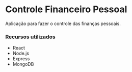 # Controle Financeiro Pessoal

Aplicação para fazer o controle das finanças pessoais.

### Recursos utilizados

- React
- Node.js
- Express
- MongoDB

